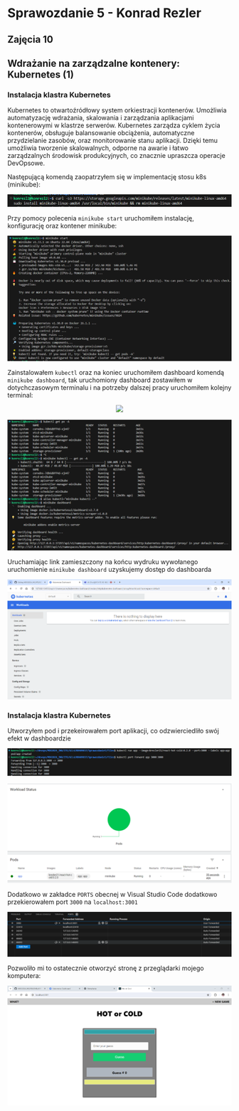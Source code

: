 # Sprawozdanie 5 - Konrad Rezler
## Zajęcia 10
## Wdrażanie na zarządzalne kontenery: Kubernetes (1)
### Instalacja klastra Kubernetes

Kubernetes to otwartoźródłowy system orkiestracji kontenerów. Umożliwia automatyzację wdrażania, skalowania i zarządzania aplikacjami kontenerowymi w klastrze serwerów. Kubernetes zarządza cyklem życia kontenerów, obsługuje balansowanie obciążenia, automatyczne przydzielanie zasobów, oraz monitorowanie stanu aplikacji. Dzięki temu umożliwia tworzenie skalowalnych, odporne na awarie i łatwo zarządzalnych środowisk produkcyjnych, co znacznie upraszcza operacje DevOpsowe.

Następującą komendą zaopatrzyłem się w implementację stosu k8s (minikube):
<p align="center">
 <img src="https://github.com/InzynieriaOprogramowaniaAGH/MDO2024_INO/blob/KR409837/ITE/GCL4/KR409837/Sprawozdanie5/Sprawozdanie10-png/1.1%20Zaopatrz%20si%C4%99%20w%20implementacj%C4%99%20stosu%20k8s%20minikube.png">
</p>

Przy pomocy polecenia `minikube start` uruchomiłem instalację, konfigurację oraz kontener minikube:
<p align="center">
 <img src="https://github.com/InzynieriaOprogramowaniaAGH/MDO2024_INO/blob/KR409837/ITE/GCL4/KR409837/Sprawozdanie5/Sprawozdanie10-png/1.2 Zaopatrz się w implementację stosu k8s minikube.png">
</p>

Zainstalowałem `kubectl` oraz na koniec uruchomiłem dashboard komendą `minikube dashboard`, tak uruchomiony dashboard zostawiłem w dotychczasowym terminalu i na potrzeby dalszej pracy uruchomiłem kolejny terminal:
<p align="center">
 <img src="https://github.com/InzynieriaOprogramowaniaAGH/MDO2024_INO/blob/KR409837/ITE/GCL4/KR409837/Sprawozdanie5/Sprawozdanie10-png/2. intalacja kubectl">
</p>
<p align="center">
 <img src="https://github.com/InzynieriaOprogramowaniaAGH/MDO2024_INO/blob/KR409837/ITE/GCL4/KR409837/Sprawozdanie5/Sprawozdanie10-png/2.1 intalacja kubectl.png">
</p>

Uruchamiając link zamieszczony na końcu wydruku wywołanego uruchomienie `minikube dashboard` uzyskujemy dostęp do dashboarda
<p align="center">
 <img src="https://github.com/InzynieriaOprogramowaniaAGH/MDO2024_INO/blob/KR409837/ITE/GCL4/KR409837/Sprawozdanie5/Sprawozdanie10-png/3.1.1 pusty dashboard.png">
</p>

### Instalacja klastra Kubernetes
Utworzyłem pod i przekeirowałem port aplikacji, co odzwierciedliło swój efekt w dashboardzie
<p align="center">
 <img src="https://github.com/InzynieriaOprogramowaniaAGH/MDO2024_INO/blob/KR409837/ITE/GCL4/KR409837/Sprawozdanie5/Sprawozdanie10-png/3. utworzenie poda i przekierowanie portu.png">
</p>
<p align="center">
 <img src="https://github.com/InzynieriaOprogramowaniaAGH/MDO2024_INO/blob/KR409837/ITE/GCL4/KR409837/Sprawozdanie5/Sprawozdanie10-png/3.2 widok z dashboarda.png">
</p>

Dodatkowo w zakładce `PORTS` obecnej w Visual Studio Code dodatkowo przekierowałem port `3000` na `localhost:3001`
<p align="center">
 <img src="https://github.com/InzynieriaOprogramowaniaAGH/MDO2024_INO/blob/KR409837/ITE/GCL4/KR409837/Sprawozdanie5/Sprawozdanie10-png/3.1 przekierowalem port.png">
</p>

Pozwoliło mi to ostatecznie otworzyć stronę z przeglądarki mojego komputera:
<p align="center">
 <img src="https://github.com/InzynieriaOprogramowaniaAGH/MDO2024_INO/blob/KR409837/ITE/GCL4/KR409837/Sprawozdanie5/Sprawozdanie10-png/4. otworzenie strony po przekierowaniu portow.png">
</p>
